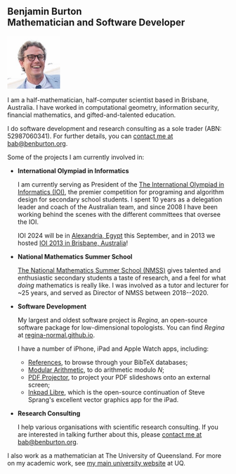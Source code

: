 ## Benjamin Burton<br>Mathematician and Software Developer

<img src="bab.jpg" width=120 height=120 alt="Head shot">

I am a half-mathematician, half-computer scientist based in Brisbane, Australia.
I have worked in computational geometry, information security,
financial mathematics, and gifted-and-talented education.

I do software development and research consulting as a sole trader
(ABN: 52987060341). For further details, you can
[contact me at bab@benburton.org](mailto:bab@benburton.org).

Some of the projects I am currently involved in:

- **International Olympiad in Informatics**

  I am currently serving as President of the
  [The International Olympiad in Informatics (IOI)](http://www.ioinformatics.org/),
  the premier competition for programing and algorithm design for secondary school students.
  I spent 10 years as a delegation leader and coach of the Australian team,
  and since 2008 I have been working behind the scenes with the different committees that
  oversee the IOI.

  IOI 2024 will be in [Alexandria, Egypt](https://www.ioi2024.eg) this September,
  and in 2013 we hosted [IOI 2013 in Brisbane, Australia](http://www.ioi2013.org/)!

- **National Mathematics Summer School**

  [The National Mathematics Summer School (NMSS)](https://nmss.edu.au/) gives
  talented and enthusiastic secondary students a taste of research, and a feel for
  what _doing_ mathematics is really like. I was involved as a tutor and lecturer
  for ~25 years, and served as Director of NMSS between 2018--2020.

- **Software Development**

  My largest and oldest software project is _Regina_, an open-source
  software package for low-dimensional topologists. You can find _Regina_ at
  [regina-normal.github.io](http://regina-normal.github.io/).

  I have a number of iPhone, iPad and Apple Watch apps, including:
  - [References](references/), to browse through your BibTeX databases;
  - [Modular Arithmetic](modular-arithmetic/), to do arithmetic modulo _N_;
  - [PDF Projector](https://sites.google.com/site/appsformaths/pdf-projector/),
    to project your PDF slideshows onto an external screen;
  - [Inkpad Libre](https://github.com/baburton/inkpad/),
    which is the open-source continuation of Steve Sprang's excellent vector graphics app for the iPad.

- **Research Consulting**

  I help various organisations with scientific research consulting.
  If you are interested in talking further about this, please
  [contact me at bab@benburton.org](mailto:bab@benburton.org).

I also work as a mathematician at The University of Queensland.
For more on my academic work, see
[my main university website](http://www.maths.uq.edu.au/~bab) at UQ.

